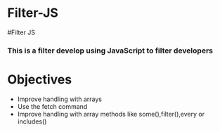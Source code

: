 # Filter-JS

#Filter JS

### This is a filter develop using JavaScript to filter developers

# Objectives
* Improve handling with arrays
* Use the fetch command
* Improve handling with array methods like some(),filter(),every or includes()
